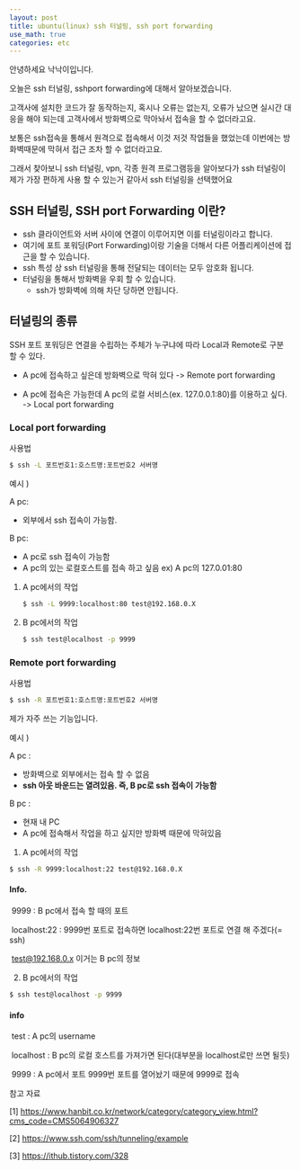 ```yaml
---
layout: post
title: ubuntu(linux) ssh 터널링, ssh port forwarding
use_math: true
categories: etc
---
```




안녕하세요 낙낙이입니다.



오늘은 ssh 터널링, sshport forwarding에 대해서 알아보겠습니다.

고객사에 설치한 코드가 잘 동작하는지, 혹시나 오류는 없는지, 오류가 났으면 실시간 대응을 해야 되는데 고객사에서 방화벽으로 막아놔서 접속을 할 수 없더라고요.

보통은 ssh접속을 통해서 원격으로 접속해서 이것 저것 작업들을 했었는데 이번에는 방화벽때문에 막혀서 접근 조차 할 수 없더라고요.

그래서 찾아보니 ssh 터널링, vpn, 각종 원격 프로그램등을 알아보다가 ssh 터널링이 제가 가장 편하게 사용 할 수 있는거 같아서 ssh 터널링을 선택했어요





## SSH 터널링, SSH port Forwarding 이란?



- ssh 클라이언트와 서버 사이에 연결이 이루어지면 이를 터널링이라고 합니다.
- 여기에 포트 포워딩(Port Forwarding)이랑 기술을 더해서 다른 어플리케이션에 접근을 할 수 있습니다.
- ssh 특성 상 ssh 터널링을 통해 전달되는 데이터는 모두 암호화 됩니다.
- 터널링을 통해서 방화벽을 우회 할 수 있습니다.
  - ssh가 방화벽에 의해 차단 당하면 안됩니다. 





## 터널링의 종류



SSH 포트 포워딩은 연결을 수립하는 주체가 누구냐에 따라 Local과 Remote로 구분 할 수 있다. 

- A pc에 접속하고 싶은데 방화벽으로 막혀 있다 -> Remote port forwarding

- A pc에 접속은 가능한데 A pc의 로컬 서비스(ex. 127.0.0.1:80)를 이용하고 싶다. -> Local port forwarding

  





### Local port forwarding



사용법

```bash
$ ssh -L 포트번호1:호스트명:포트번호2 서버명
```



예시 )

A pc:

- 외부에서 ssh 접속이 가능함.

B pc:

- A pc로 ssh 접속이 가능함
- A pc의 있는 로컬호스트를 접속 하고 싶음 ex) A pc의 127.0.01:80



1. A pc에서의 작업

   ```bash
   $ ssh -L 9999:localhost:80 test@192.168.0.X
   ```

2. B pc에서의 작업

   ```bash
   $ ssh test@localhost -p 9999
   ```

   





### Remote port forwarding



사용법

```bash
$ ssh -R 포트번호1:호스트명:포트번호2 서버명
```



제가 자주 쓰는 기능입니다.



예시 )

A pc : 

- 방화벽으로 외부에서는 접속 할 수 없음
- **ssh 아웃 바운드는 열려있음. 즉, B pc로 ssh 접속이 가능함**

B pc : 

- 현재 내 PC
- A pc에 접속해서 작업을 하고 싶지만 방화벽 때문에 막혀있음



1. A pc에서의 작업

```bash
$ ssh -R 9999:localhost:22 test@192.168.0.X
```

#### Info.

​	9999 : B pc에서 접속 할 때의 포트 

​	localhost:22 : 9999번 포트로 접속하면 localhost:22번 포트로 연결 해 주겠다(= ssh)

​	test@192.168.0.x 이거는 B  pc의 정보





2. B pc에서의 작업

```bash
$ ssh test@localhost -p 9999
```

#### info

​	test : A pc의 username

​	localhost : B pc의 로컬 호스트를 가져가면 된다(대부분을 localhost로만 쓰면 될듯)

​	9999 : A pc에서 포트 9999번 포트를 열어놨기 때문에 9999로 접속





참고 자료 

[1] https://www.hanbit.co.kr/network/category/category_view.html?cms_code=CMS5064906327

[2] https://www.ssh.com/ssh/tunneling/example

[3] https://ithub.tistory.com/328